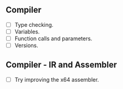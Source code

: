 ## Compiler
- [ ] Type checking.
- [ ] Variables.
- [ ] Function calls and parameters.
- [ ] Versions.

## Compiler - IR and Assembler
- [ ] Try improving the x64 assembler.